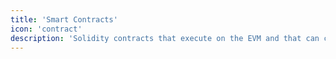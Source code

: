 ```yaml
---
title: 'Smart Contracts'
icon: 'contract'
description: 'Solidity contracts that execute on the EVM and that can communicate with dApps.'
---
```

